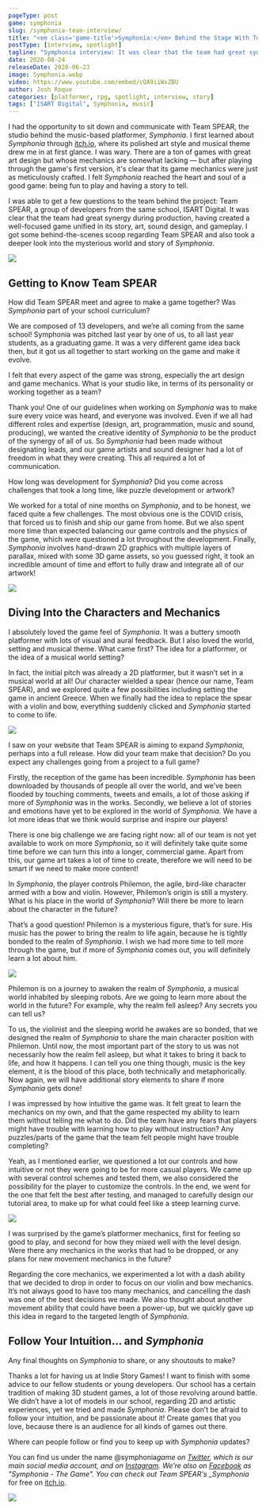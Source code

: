 ```yaml
---
pageType: post
game: symphonia
slug: /symphonia-team-interview/
title: "<em class='game-title'>Symphonia:</em> Behind the Stage With Team SPEAR"
postType: [interview, spotlight]
tagline: "Symphonia interview: It was clear that the team had great synergy during production, having created a well-focused game unified in its story, art, sound design, and gameplay."
date: 2020-08-24
releaseDate: 2020-06-23
image: Symphonia.webp
video: https://www.youtube.com/embed/cQA9iiWxZBU
author: Josh Roque
categories: [platformer, rpg, spotlight, interview, story]
tags: ["ISART Digital", Symphonia, music]
---
```


I had the opportunity to sit down and communicate with Team SPEAR, the studio behind the music-based platformer, _Symphonia_. I first learned about _Symphonia_ through [itch.io](https://isart-digital.itch.io/symphonia), where its polished art style and musical theme drew me in at first glance. I was wary. There are a ton of games with great art design but whose mechanics are somewhat lacking — but after playing through the game's first version, it's clear that its game mechanics were just as meticulously crafted. I felt _Symphonia_ reached the heart and soul of a good game: being fun to play and having a story to tell.

I was able to get a few questions to the team behind the project: Team SPEAR, a group of developers from the same school, ISART Digital. It was clear that the team had great synergy during production, having created a well-focused game unified in its story, art, sound design, and gameplay. I got some behind-the-scenes scoop regarding Team SPEAR and also took a deeper look into the mysterious world and story of _Symphonia_.

![][image0]

## Getting to Know Team SPEAR

<span class="blue-q">How did Team SPEAR meet and agree to make a game together? Was _Symphonia_ part of your school curriculum?</span>

We are composed of 13 developers, and we’re all coming from the same school! Symphonia was pitched last year by one of us, to all last year students, as a graduating game. It was a very different game idea back then, but it got us all together to start working on the game and make it evolve.

<span class="blue-q">I felt that every aspect of the game was strong, especially the art design and game mechanics. What is your studio like, in terms of its personality or working together as a team?</span>

Thank you! One of our guidelines when working on _Symphonia_ was to make sure every voice was heard, and everyone was involved. Even if we all had different roles and expertise (design, art, programmation, music and sound, producing), we wanted the creative identity of _Symphonia_ to be the product of the synergy of all of us. So _Symphonia_ had been made without designating leads, and our game artists and sound designer had a lot of freedom in what they were creating. This all required a lot of communication.

<span class="blue-q">How long was development for _Symphonia_? Did you come across challenges that took a long time, like puzzle development or artwork?</span>

We worked for a total of nine months on _Symphonia_, and to be honest, we faced quite a few challenges. The most obvious one is the COVID crisis, that forced us to finish and ship our game from home. But we also spent more time than expected balancing our game controls and the physics of the game, which were questioned a lot throughout the development. Finally, _Symphonia_ involves hand-drawn 2D graphics with multiple layers of parallax, mixed with some 3D game assets, so you guessed right, it took an incredible amount of time and effort to fully draw and integrate all of our artwork!

![][image7]

## Diving Into the Characters and Mechanics

<span class="blue-q">I absolutely loved the game feel of _Symphonia_. It was a buttery smooth platformer with lots of visual and aural feedback. But I also loved the world, setting and musical theme. What came first? The idea for a platformer, or the idea of a musical world setting?</span>

In fact, the initial pitch was already a 2D platformer, but it wasn’t set in a musical world at all! Our character wielded a spear (hence our name, Team SPEAR), and we explored quite a few possibilities including setting the game in ancient Greece. When we finally had the idea to replace the spear with a violin and bow, everything suddenly clicked and _Symphonia_ started to come to life.

![][image3]

<span class="blue-q">I saw on your website that Team SPEAR is aiming to expand _Symphonia_, perhaps into a full release. How did your team make that decision? Do you expect any challenges going from a project to a full game?</span>

Firstly, the reception of the game has been incredible. _Symphonia_ has been downloaded by thousands of people all over the world, and we’ve been flooded by touching comments, tweets and emails, a lot of those asking if more of _Symphonia_ was in the works. Secondly, we believe a lot of stories and emotions have yet to be explored in the world of _Symphonia_. We have a lot more ideas that we think would surprise and inspire our players!

There is one big challenge we are facing right now: all of our team is not yet available to work on more _Symphonia_, so it will definitely take quite some time before we can turn this into a longer, commercial game. Apart from this, our game art takes a lot of time to create, therefore we will need to be smart if we need to make more content!

<span class="blue-q">In _Symphonia_, the player controls Philemon, the agile, bird-like character armed with a bow and violin. However, Philemon’s origin is still a mystery. What is his place in the world of _Symphonia_? Will there be more to learn about the character in the future?</span>

That’s a good question! Philemon is a mysterious figure, that’s for sure. His music has the power to bring the realm to life again, because he is tightly bonded to the realm of _Symphonia_. I wish we had more time to tell more through the game, but if more of _Symphonia_ comes out, you will definitely learn a lot about him.

![][image5]

<span class="blue-q">Philemon is on a journey to awaken the realm of _Symphonia_, a musical world inhabited by sleeping robots. Are we going to learn more about the world in the future? For example, why the realm fell asleep? Any secrets you can tell us?</span>

To us, the violinist and the sleeping world he awakes are so bonded, that we designed the realm of _Symphonia_ to share the main character position with Philemon. Until now, the most important part of the story to us was not necessarily how the realm fell asleep, but what it takes to bring it back to life, and how it happens. I can tell you one thing though, music is the key element, it is the blood of this place, both technically and metaphorically. Now again, we will have additional story elements to share if more _Symphonia_ gets done!

<span class="blue-q">I was impressed by how intuitive the game was. It felt great to learn the mechanics on my own, and that the game respected my ability to learn them without telling me what to do. Did the team have any fears that players might have trouble with learning how to play without instruction? Any puzzles/parts of the game that the team felt people might have trouble completing?</span>

Yeah, as I mentioned earlier, we questioned a lot our controls and how intuitive or not they were going to be for more casual players. We came up with several control schemes and tested them, we also considered the possibility for the player to customize the controls. In the end, we went for the one that felt the best after testing, and managed to carefully design our tutorial area, to make up for what could feel like a steep learning curve.

![][image6]

<span class="blue-q">I was surprised by the game’s platformer mechanics, first for feeling so good to play, and second for how they mixed well with the level design. Were there any mechanics in the works that had to be dropped, or any plans for new movement mechanics in the future?</span>

Regarding the core mechanics, we experimented a lot with a dash ability that we decided to drop in order to focus on our violin and bow mechanics. It’s not always good to have too many mechanics, and cancelling the dash was one of the best decisions we made. We also thought about another movement ability that could have been a power-up, but we quickly gave up this idea in regard to the targeted length of _Symphonia_.

## Follow Your Intuition... and _Symphonia_

<span class="blue-q">Any final thoughts on _Symphonia_ to share, or any shoutouts to make?</span>

Thanks a lot for having us at Indie Story Games! I want to finish with some advice to our fellow students or young developers. Our school has a certain tradition of making 3D student games, a lot of those revolving around battle. We didn’t have a lot of models in our school, regarding 2D and artistic experiences, yet we tried and made _Symphonia_. Please don’t be afraid to follow your intuition, and be passionate about it! Create games that you love, because there is an audience for all kinds of games out there.

<span class="blue-q">Where can people follow or find you to keep up with _Symphonia_ updates?</span>

You can find us under the name @symphonia*game on [Twitter](https://twitter.com/symphonia_game), which is our main social media account, and on [Instagram](https://www.instagram.com/symphonia_game/?hl=en). We’re also on [Facebook](https://www.facebook.com/symphoniagame) as "Symphonia - The Game". You can check out Team SPEAR's \_Symphonia* for free on [itch.io](https://isart-digital.itch.io/symphonia).

![][image8]

[image0]: ../../../images/post/symphonia/Symphonia0.webp
[image1]: ../../../images/post/symphonia/Symphonia4.webp
[image3]: ../../../images/post/symphonia/Symphonia1.webp
[image5]: ../../../images/post/symphonia/Symphonia5.webp
[image6]: ../../../images/post/symphonia/Symphonia6.webp
[image7]: ../../../images/post/symphonia/Symphonia7.webp
[image8]: ../../../images/post/symphonia/Symphonia-end.webp
